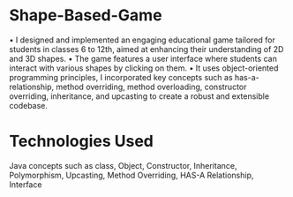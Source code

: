 # Shape-Based-Game
•	I designed and implemented an engaging educational game tailored for students in classes 6 to 12th, aimed at enhancing their understanding of 2D and 3D shapes. 
•	The game features a user interface where students can interact with various shapes by clicking on them. 
•	It uses object-oriented programming principles, I incorporated key concepts such as has-a-relationship, method overriding, method overloading, constructor overriding, inheritance, and upcasting to create a robust and extensible codebase.
# Technologies Used
Java concepts such as class, Object, Constructor, Inheritance, Polymorphism, Upcasting, Method Overriding, HAS-A Relationship, Interface
